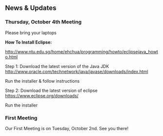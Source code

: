 ## News & Updates

### Thursday, October 4th Meeting

Please bring your laptops

**How To Install Eclipse:**

http://www.ntu.edu.sg/home/ehchua/programming/howto/eclipsejava_howto.html

Step 1:
Download the latest version of the Java JDK<br>
http://www.oracle.com/technetwork/java/javase/downloads/index.html

Run the installer & follow instructions

Step 2: 
Download the latest version of eclipse<br>
https://www.eclipse.org/downloads/

Run the installer

### First Meeting

Our First Meeting is on Tuesday, October 2nd. See you there!


